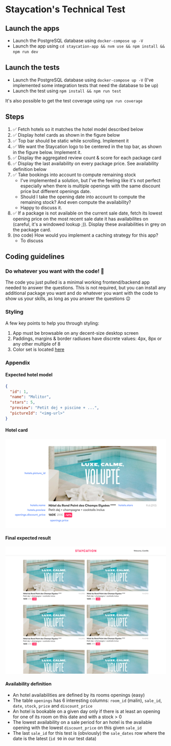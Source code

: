 # Staycation's Technical Test

## Launch the apps

- Launch the PostgreSQL database using `docker-compose up -V`
- Launch the app using `cd staycation-app && nvm use && npm install && npm run dev`

## Launch the tests

- Launch the PostgreSQL database using `docker-compose up -V` (I've implemented some integration tests that need the database to be up)
- Launch the test using `npm install && npm run test`

It's also possible to get the test coverage using `npm run coverage`

## Steps

1. ✅ Fetch hotels so it matches the hotel model described below
2. ✅ Display hotel cards as shown in the figure below
3. ✅ Top bar should be static while scrolling. Implement it
4. ✅ We want the Staycation logo to be centered in the top bar, as shown in the figure below. Implement it.
5. ✅ Display the aggregated review count & score for each package card
6. ✅ Display the last availability on every package price. See availability definition below
7. ✅ Take bookings into account to compute remaining stock
    - I've implemented a solution, but I've the feeling like it's not perfect especially when there is multiple openings with the same discount price but different openings date.
    - Should I take the opening date into account to compute the remaining stock? And even compute the availability?
    - Happy to discuss it.
8. ✅ If a package is not available on the current sale date, fetch its lowest opening price on the most recent sale date it has availabilites on (careful, it's a windowed lookup ;)). Display these availabilities in grey on the package card.
9. (no code) How would you implement a caching strategy for this app?
    - To discuss

## Coding guidelines

### Do whatever you want with the code! 💪️

The code you just pulled is a minimal working frontend/backend app needed to answer the questions.
This is not required, but you can install any additional package you want and do whatever you want
with the code to show us your skills, as long as you answer the questions 😉️

### Styling

A few key points to help you through styling:

1. App must be browsable on any decent-size desktop screen
2. Paddings, margins & border radiuses have discrete values: 4px, 8px or any other multiple of 8
3. Color set is located [here](front/src/styles/colors.scss)

### Appendix

#### Expected hotel model

```json
{
  "id": 1,
  "name": "Molitor",
  "stars": 5,
  "preview": "Petit dej + piscine + ...",
  "pictureId": "<img-url>"
}
```

#### Hotel card

![hotel card](./hotel-card.png)

#### Final expected result

![final result](./final.png)

#### Availability definition

- An hotel availabilities are defined by its rooms openings (easy)
- The table `openings` has 6 interesting columns: `room_id` (malin), `sale_id`, `date`, `stock`, `price` and `discount_price`
- An hotel is bookable on a given day only if there is at least an opening for one of its room on this date and with a stock > 0
- The lowest availability on a sale period for an hotel is the available opening with the lowest `discount_price` on this given `sale_id`
- The last `sale_id` for this test is (obviously) the `sale_dates` row where the date is the latest (`id 90` in our test data)
